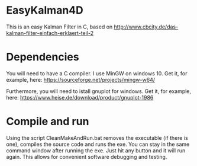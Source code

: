 # EasyKalman4D
This is an easy Kalman Filter in C, based on http://www.cbcity.de/das-kalman-filter-einfach-erklaert-teil-2

# Dependencies
You will need to have a C compiler. I use MinGW on windows 10. Get it, for example, here: https://sourceforge.net/projects/mingw-w64/

Furthermore, you will need to istall gnuplot for windows. Get it, for example, here: https://www.heise.de/download/product/gnuplot-1986

# Compile and run
Using the script CleanMakeAndRun.bat removes the executable (if there is one), compiles the source code and runs the exe. You can stay in the same command window after running the exe. Just hit any button and it will run again. This allows for convenient software debugging and testing.